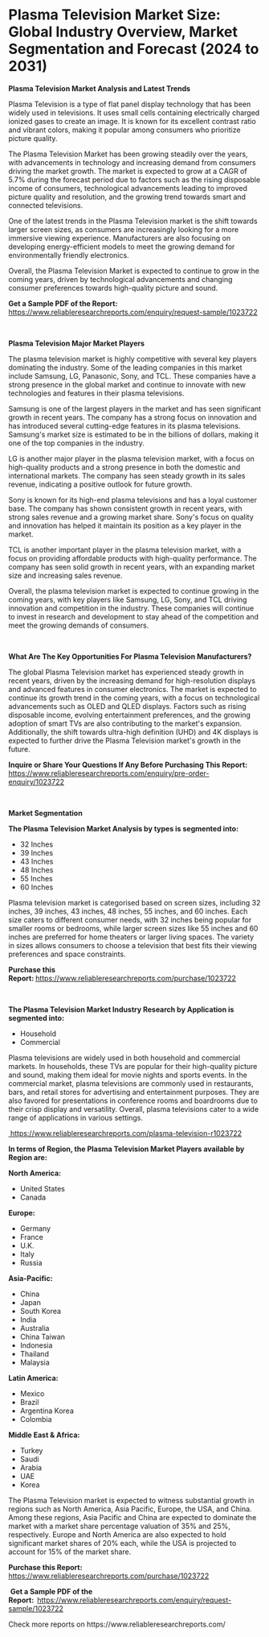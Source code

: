 <p><h1>Plasma Television Market Size: Global Industry Overview, Market Segmentation and Forecast (2024 to 2031)</h1></p><p><strong>Plasma Television Market Analysis and Latest Trends</strong></p>
<p><p>Plasma Television is a type of flat panel display technology that has been widely used in televisions. It uses small cells containing electrically charged ionized gases to create an image. It is known for its excellent contrast ratio and vibrant colors, making it popular among consumers who prioritize picture quality.</p><p>The Plasma Television Market has been growing steadily over the years, with advancements in technology and increasing demand from consumers driving the market growth. The market is expected to grow at a CAGR of 5.7% during the forecast period due to factors such as the rising disposable income of consumers, technological advancements leading to improved picture quality and resolution, and the growing trend towards smart and connected televisions.</p><p>One of the latest trends in the Plasma Television market is the shift towards larger screen sizes, as consumers are increasingly looking for a more immersive viewing experience. Manufacturers are also focusing on developing energy-efficient models to meet the growing demand for environmentally friendly electronics.</p><p>Overall, the Plasma Television Market is expected to continue to grow in the coming years, driven by technological advancements and changing consumer preferences towards high-quality picture and sound.</p></p>
<p><strong>Get a Sample PDF of the Report:&nbsp;</strong> <a href="https://www.reliableresearchreports.com/enquiry/request-sample/1023722">https://www.reliableresearchreports.com/enquiry/request-sample/1023722</a></p>
<p>&nbsp;</p>
<p><strong>Plasma Television Major Market Players</strong></p>
<p><p>The plasma television market is highly competitive with several key players dominating the industry. Some of the leading companies in this market include Samsung, LG, Panasonic, Sony, and TCL. These companies have a strong presence in the global market and continue to innovate with new technologies and features in their plasma televisions.</p><p>Samsung is one of the largest players in the market and has seen significant growth in recent years. The company has a strong focus on innovation and has introduced several cutting-edge features in its plasma televisions. Samsung's market size is estimated to be in the billions of dollars, making it one of the top companies in the industry.</p><p>LG is another major player in the plasma television market, with a focus on high-quality products and a strong presence in both the domestic and international markets. The company has seen steady growth in its sales revenue, indicating a positive outlook for future growth.</p><p>Sony is known for its high-end plasma televisions and has a loyal customer base. The company has shown consistent growth in recent years, with strong sales revenue and a growing market share. Sony's focus on quality and innovation has helped it maintain its position as a key player in the market.</p><p>TCL is another important player in the plasma television market, with a focus on providing affordable products with high-quality performance. The company has seen solid growth in recent years, with an expanding market size and increasing sales revenue.</p><p>Overall, the plasma television market is expected to continue growing in the coming years, with key players like Samsung, LG, Sony, and TCL driving innovation and competition in the industry. These companies will continue to invest in research and development to stay ahead of the competition and meet the growing demands of consumers.</p></p>
<p>&nbsp;</p>
<p><strong>What Are The Key Opportunities For Plasma Television Manufacturers?</strong></p>
<p><p>The global Plasma Television market has experienced steady growth in recent years, driven by the increasing demand for high-resolution displays and advanced features in consumer electronics. The market is expected to continue its growth trend in the coming years, with a focus on technological advancements such as OLED and QLED displays. Factors such as rising disposable income, evolving entertainment preferences, and the growing adoption of smart TVs are also contributing to the market's expansion. Additionally, the shift towards ultra-high definition (UHD) and 4K displays is expected to further drive the Plasma Television market's growth in the future.</p></p>
<p><strong>Inquire or Share Your Questions If Any Before Purchasing This Report:</strong> <a href="https://www.reliableresearchreports.com/enquiry/pre-order-enquiry/1023722">https://www.reliableresearchreports.com/enquiry/pre-order-enquiry/1023722</a></p>
<p>&nbsp;</p>
<p><strong>Market Segmentation</strong></p>
<p><strong>The Plasma Television Market Analysis by types is segmented into:</strong></p>
<p><ul><li>32 Inches</li><li>39 Inches</li><li>43 Inches</li><li>48 Inches</li><li>55 Inches</li><li>60 Inches</li></ul></p>
<p><p>Plasma television market is categorised based on screen sizes, including 32 inches, 39 inches, 43 inches, 48 inches, 55 inches, and 60 inches. Each size caters to different consumer needs, with 32 inches being popular for smaller rooms or bedrooms, while larger screen sizes like 55 inches and 60 inches are preferred for home theaters or larger living spaces. The variety in sizes allows consumers to choose a television that best fits their viewing preferences and space constraints.</p></p>
<p><strong>Purchase this Report:&nbsp;</strong><a href="https://www.reliableresearchreports.com/purchase/1023722">https://www.reliableresearchreports.com/purchase/1023722</a></p>
<p>&nbsp;</p>
<p><strong>The Plasma Television Market Industry Research by Application is segmented into:</strong></p>
<p><ul><li>Household</li><li>Commercial</li></ul></p>
<p><p>Plasma televisions are widely used in both household and commercial markets. In households, these TVs are popular for their high-quality picture and sound, making them ideal for movie nights and sports events. In the commercial market, plasma televisions are commonly used in restaurants, bars, and retail stores for advertising and entertainment purposes. They are also favored for presentations in conference rooms and boardrooms due to their crisp display and versatility. Overall, plasma televisions cater to a wide range of applications in various settings.</p></p>
<p><a href="https://www.reliableresearchreports.com/plasma-television-r1023722">&nbsp;https://www.reliableresearchreports.com/plasma-television-r1023722</a></p>
<p><strong>In terms of Region, the Plasma Television Market Players available by Region are:</strong></p>
<p>
    <p> <strong> North America: </strong>
        <ul>
            <li>United States</li>
            <li>Canada</li>
        </ul>
        </p> 
    <p> <strong> Europe: </strong>
        <ul>
            <li>Germany</li>
            <li>France</li>
            <li>U.K.</li>
            <li>Italy</li>
            <li>Russia</li>
        </ul>
        </p> 
    <p> <strong> Asia-Pacific: </strong>
        <ul>
            <li>China</li>
            <li>Japan</li>
            <li>South Korea</li>
            <li>India</li>
            <li>Australia</li>
            <li>China Taiwan</li>
            <li>Indonesia</li>
            <li>Thailand</li>
            <li>Malaysia</li>
        </ul>
        </p> 
    <p> <strong> Latin America: </strong>
        <ul>
            <li>Mexico</li>
            <li>Brazil</li>
            <li>Argentina Korea</li>
            <li>Colombia</li>
        </ul>
        </p> 
    <p> <strong> Middle East & Africa: </strong>
        <ul>
            <li>Turkey</li>
            <li>Saudi</li>
            <li>Arabia</li>
            <li>UAE</li>
            <li>Korea</li>
        </ul>
    </p>
    </p>
<p><p>The Plasma Television market is expected to witness substantial growth in regions such as North America, Asia Pacific, Europe, the USA, and China. Among these regions, Asia Pacific and China are expected to dominate the market with a market share percentage valuation of 35% and 25%, respectively. Europe and North America are also expected to hold significant market shares of 20% each, while the USA is projected to account for 15% of the market share.</p></p>
<p><strong>Purchase this Report: </strong><a href="https://www.reliableresearchreports.com/purchase/1023722">https://www.reliableresearchreports.com/purchase/1023722</a></p>
<p>&nbsp;<strong>Get a Sample PDF of the Report:&nbsp;&nbsp;</strong><a href="https://www.reliableresearchreports.com/enquiry/request-sample/1023722">https://www.reliableresearchreports.com/enquiry/request-sample/1023722</a></p>
<p><strong></strong></p>
<p>Check more reports on https://www.reliableresearchreports.com/</p>